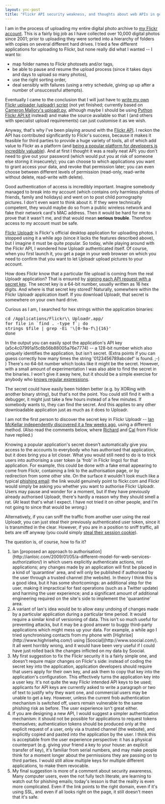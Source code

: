 ```yaml
---
layout: ync-post
title: "Flickr API security weakness, and thoughts about web APIs in general"
---
```


I am in the process of uploading my entire digital photo archive to
[my Flickr account](http://flickr.com/photos/martinkleppmann/). This is a fairly big job as I have
collected over 10,000 digital photos since 2001; prior to uploading they were sorted into a
hierarchy of folders with copies on several different hard drives. I tried a few different
applications for uploading to Flickr, but none really did what I wanted -- I want
to:
<ul>
<li>map folder names to Flickr photosets and/or
tags,</li>
<li>be able to pause and resume the upload process (since it takes days and days to
upload so many
photos),</li>
<li>use the right sorting
order,</li>
<li>deal sensibly with failures (using a retry schedule, giving up up after a number of
unsuccessful attempts).</li>
</ul>

Eventually I came to the conclusion that I will just have to
[write my own Flickr uploader (uploadr) script](http://github.com/ept/uploadr.py/tree/master) (not
yet finished; currently based on
[Cameron Mallory's uploadr.py](http://berserk.org/uploadr/), although maybe I should be using
[Python Flickr API kit](http://stuvel.eu/projects/flickrapi) instead) and make the source available
so that I (and others with specialist upload requirements) can just customise it as we
wish.

Anyway, that's why I've been playing around with the
[Flickr API](http://www.flickr.com/services/api/). I reckon the API has contributed significantly to
Flickr's success, because it makes it feasible for third parties to provide a huge variety of tools,
all of which add value to Flickr as a platform (and
[being a popular platform for developers is incredibly
valuable](http://www.joelonsoftware.com/articles/APIWar.html)). And at first I thought it was a
really neat API: you don't need to give out your password (which would put you at risk of someone
else storing it insecurely); you can choose to which applications you want to grant access your
data, and revoke that permission later; you can even choose between different levels of permission
(read-only, read-write without delete, read-write with delete).

Good authentication of access is
incredibly important. Imagine somebody managed to break into my account (which contains only
harmless photos of friends, family and holidays) and went on to post child pornography pictures. I
don't even want to think about it. If they were technically competent, they would maybe do so from a
public wireless network and fake their network card's MAC address. Then it would be hard for me to
prove that it wasn't me, and that would mean **serious trouble**. Therefore access to my account
must be
safe.

[Flickr Uploadr](http://www.flickr.com/tools/uploadr/) is Flickr's official desktop
application for uploading photos. I stopped using it a while ago (since it lacks the features
described above), but I imagine it must be quite popular. So today, while playing around with the
Flickr API, I wondered how Uploadr authenticated itself. Of course, when you first launch it, you
get a page in your web browser on which you need to confirm that you want to let Uploadr upload
pictures to your account.

How does Flickr know that a particular file upload is coming from the
real Uploadr application? That is ensured by
[signing each API request with a secret
key](http://www.flickr.com/services/api/auth.spec.html#signing). The secret key is a 64-bit number,
usually written as 16 hex digits. And where is that secret key stored? Naturally, somewhere within
the Flickr Uploadr application itself. If you download Uploadr, that secret is somewhere on your own
hard drive.

Curious as I am, I searched for hex strings within the application
binaries:
<pre lang="bash">
cd /Applications/Flickr\\ Uploadr.app/
for file in `find . -type f`; do
strings $file | grep -Ei '\[0-9a-f\]{16}'
done
</pre>

In the output you can easily spot the
application's API key (a5c4c07991a15c6b56b88005a76e7774) -- a 128-bit number which also uniquely
identifies the application, but isn't secret. (Extra points if you can guess correctly how many
times the string '0123456789abcdef' is found. ;-) ) There's no 64-bit number which looks like it
might be the secret. However, with a small amount of experimentation I was also able to find the
secret in the binaries. I won't give it away here, but it should be a simple exercise for anybody
who
[knows regular expressions](http://xkcd.com/208/).

The secret could have easily been hidden better
(e.g. by XORing with another binary string), but that's not the point. You could still find it with
a debugger, it might just take a few hours instead of a few minutes. If somebody wants to, they can
find the secret. And this applies to any other downloadable application just as much as it does to
Uploadr.

I am not the first person to discover the secret key in Flickr Uploadr --
[Ian McKellar independently discovered it a few weeks
ago](http://ianloic.com/2009/01/05/no-more-secrets/), using a different method. (Also read the
comments below, where
[Richard](http://rcrowley.org/) and
[Cal](http://www.iamcal.com/) from Flickr have replied.)

Knowing a popular application's secret
doesn't automatically give you access to the accounts to everybody who has authorised that
application, but it does bring you a lot closer. What you would still need to do is to trick users
into authorising a user token (a 'frob' in Flickr lingo) for that application. For example, this
could be done with a fake email appearing to come from Flickr, containing a link to the
authorisation page, or by redirection from some other site. On the surface it wouldn't look much
like a typical
[phishing email](http://en.wikipedia.org/wiki/Phishing): the link would genuinely point to
flickr.com and Flickr would simply be asking you whether you want to authorise Flickr Uploadr. Users
may pause and wonder for a moment, but if they have previously already authorised Uploadr, there's
hardly a reason why they should smell a rat. (At least that's what I expect. I have not tried it on
other people, and I'm not going to since that would be *wrong*.)

Alternatively, if you can sniff
the traffic from another user using the real Uploadr, you can just steal their previously
authenticated user token, since it is transmitted in the clear. However, if you are in a position to
sniff traffic, all bets are off anyway (you could simply
[steal their session cookie](http://en.wikipedia.org/wiki/Session_hijacking)).

The question is, of
course, how to fix
it?

<ol>
<li>Ian
[proposed an approach to
authorisation](http://ianloic.com/2009/01/05/a-different-model-for-web-services-authorization/) in
which users explicitly authenticate actions, not applications; any changes made by an application
will first be placed in a kind of 'quarantine' area, and will only be published if authorised by the
user through a trusted channel (the website). In theory I think this is a good idea, but it has some
shortcomings: an additional step for the user, making it impractical for fast operations (such as a
Twitter update) and harming the user experience; and a significant amount of additional engineering
required on the site's side to implement the 'quarantine'
area.</li>

<li>A variant of Ian's idea would be to allow easy undoing of changes made by a
particular application during a particular time period. It would require a similar kind of
versioning of data. This isn't so much useful for preventing attacks, but it may be a good answer to
buggy third-party applications which might mess up your data. For example, a while ago I tried
synchronising contacts from my phone with
[Highrise](http://www.highrisehq.com/) using
[Soocial](http://www.soocial.com/). It all went horribly wrong, and it would have been very useful
if I could have just rolled back the changes inflicted on my data by
Soocial.</li>

<li>My first suggestion to fix the Flickr security it is a fairly simple one, and
doesn't require major changes on Flickr's side: instead of coding the secret key into the
application, application developers should require that users apply for their own key, and ask them
to copy that key into the application's configuration. This effectively turns the application key
into a user key. It's not quite the way Flickr intended API keys to be used; applicants for API keys
are currently asked to write a paragraph or two of text to justify why they want one, and commercial
users may be unable to get a key. However, unless the current frob authentication mechanism is
switched off, users remain vulnerable to the same phishing risk as before. The user experience isn't
great
either.</li>

<li>If you are designing a new API, I would suggest a simpler authentication
mechanism: it should not be possible for applications to request tokens themselves; authentication
tokens should be produced only at the explicit request of a user, only via a trusted channel (the
website), and explicitly copied and pasted into the application by the user. I think this is
acceptable from the user experience perspective: it has a physical counterpart (e.g. giving your
friend a key to your house: an explicit transfer of key), it's familiar from serial numbers, and may
make people think for a moment longer about the permissions they are passing on to third parties. I
would still allow multiple keys for multiple different applications, to make them
revocable.</li>

<li>My final suggestion is more of a comment about security awareness. Many
computer users, even the not fully tech literate, are learning to watch out for phishing emails;
today's lesson is that the reality is even more complicated. Even if the link points to the right
domain, even if it's using SSL, and even if all looks right on the page, it still doesn't meen that
it's safe.</li>
</ol>
